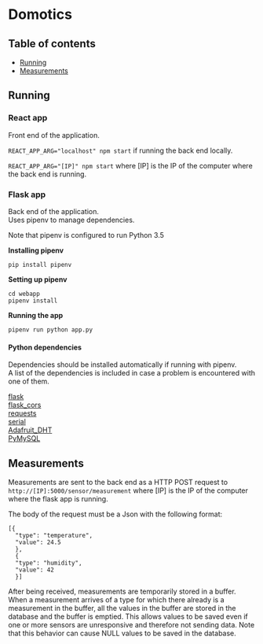 # Domotics

## Table of contents

* [Running](#running)
* [Measurements](#measurements)

## Running

### React app

Front end of the application.

```REACT_APP_ARG="localhost" npm start``` if running the back end locally.

```REACT_APP_ARG="[IP]" npm start``` where [IP] is the IP of the computer where the back end is running.

### Flask app

Back end of the application.  
Uses pipenv to manage dependencies.

Note that pipenv is configured to run Python 3.5

**Installing pipenv**

```pip install pipenv```

**Setting up pipenv**
```
cd webapp
pipenv install
```
**Running the app**

```pipenv run python app.py```

#### Python dependencies

Dependencies should be installed automatically if running with pipenv.  
A list of the dependencies is included in case a problem is encountered with one of them.

[flask](http://flask.pocoo.org/docs/1.0/)  
[flask_cors](https://flask-cors.readthedocs.io/en/latest/)  
[requests](http://docs.python-requests.org/en/master/)  
[serial](https://pythonhosted.org/pyserial/)  
[Adafruit_DHT](https://github.com/adafruit/Adafruit_Python_DHT)   
[PyMySQL](https://github.com/PyMySQL/PyMySQL)

## Measurements

Measurements are sent to the back end as a HTTP POST request to ```http://[IP]:5000/sensor/measurement``` where [IP] is the IP of the computer where the flask app is running.

The body of the request must be a Json with the following format:
```
[{
  "type": "temperature",
  "value": 24.5
  },
  {
  "type": "humidity",
  "value": 42
  }]
  ```
  
After being received, measurements are temporarily stored in a buffer. When a measurement arrives of a type for which there already is a measurement in the buffer, all the values in the buffer are stored in the database and the buffer is emptied. This allows values to be saved even if one or more sensors are unresponsive and therefore not sending data.
Note that this behavior can cause NULL values to be saved in the database.
